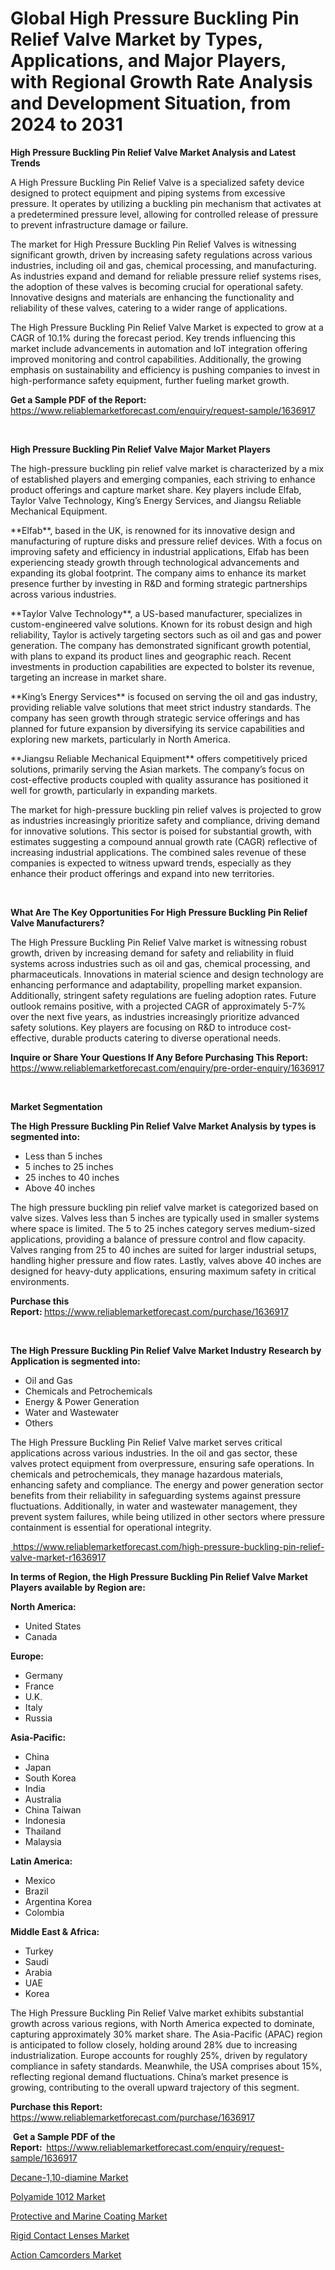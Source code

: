 <p><h1>Global High Pressure Buckling Pin Relief Valve Market by Types, Applications, and Major Players, with Regional Growth Rate Analysis and Development Situation, from 2024 to 2031</h1></p><p><strong>High Pressure Buckling Pin Relief Valve Market Analysis and Latest Trends</strong></p>
<p><p>A High Pressure Buckling Pin Relief Valve is a specialized safety device designed to protect equipment and piping systems from excessive pressure. It operates by utilizing a buckling pin mechanism that activates at a predetermined pressure level, allowing for controlled release of pressure to prevent infrastructure damage or failure. </p><p>The market for High Pressure Buckling Pin Relief Valves is witnessing significant growth, driven by increasing safety regulations across various industries, including oil and gas, chemical processing, and manufacturing. As industries expand and demand for reliable pressure relief systems rises, the adoption of these valves is becoming crucial for operational safety. Innovative designs and materials are enhancing the functionality and reliability of these valves, catering to a wider range of applications.</p><p>The High Pressure Buckling Pin Relief Valve Market is expected to grow at a CAGR of 10.1% during the forecast period. Key trends influencing this market include advancements in automation and IoT integration offering improved monitoring and control capabilities. Additionally, the growing emphasis on sustainability and efficiency is pushing companies to invest in high-performance safety equipment, further fueling market growth.</p></p>
<p><strong>Get a Sample PDF of the Report:&nbsp;</strong> <a href="https://www.reliablemarketforecast.com/enquiry/request-sample/1636917">https://www.reliablemarketforecast.com/enquiry/request-sample/1636917</a></p>
<p>&nbsp;</p>
<p><strong>High Pressure Buckling Pin Relief Valve Major Market Players</strong></p>
<p><p>The high-pressure buckling pin relief valve market is characterized by a mix of established players and emerging companies, each striving to enhance product offerings and capture market share. Key players include Elfab, Taylor Valve Technology, King’s Energy Services, and Jiangsu Reliable Mechanical Equipment.</p><p>**Elfab**, based in the UK, is renowned for its innovative design and manufacturing of rupture disks and pressure relief devices. With a focus on improving safety and efficiency in industrial applications, Elfab has been experiencing steady growth through technological advancements and expanding its global footprint. The company aims to enhance its market presence further by investing in R&D and forming strategic partnerships across various industries.</p><p>**Taylor Valve Technology**, a US-based manufacturer, specializes in custom-engineered valve solutions. Known for its robust design and high reliability, Taylor is actively targeting sectors such as oil and gas and power generation. The company has demonstrated significant growth potential, with plans to expand its product lines and geographic reach. Recent investments in production capabilities are expected to bolster its revenue, targeting an increase in market share.</p><p>**King’s Energy Services** is focused on serving the oil and gas industry, providing reliable valve solutions that meet strict industry standards. The company has seen growth through strategic service offerings and has planned for future expansion by diversifying its service capabilities and exploring new markets, particularly in North America.</p><p>**Jiangsu Reliable Mechanical Equipment** offers competitively priced solutions, primarily serving the Asian markets. The company’s focus on cost-effective products coupled with quality assurance has positioned it well for growth, particularly in expanding markets.</p><p>The market for high-pressure buckling pin relief valves is projected to grow as industries increasingly prioritize safety and compliance, driving demand for innovative solutions. This sector is poised for substantial growth, with estimates suggesting a compound annual growth rate (CAGR) reflective of increasing industrial applications. The combined sales revenue of these companies is expected to witness upward trends, especially as they enhance their product offerings and expand into new territories.</p></p>
<p>&nbsp;</p>
<p><strong>What Are The Key Opportunities For High Pressure Buckling Pin Relief Valve Manufacturers?</strong></p>
<p><p>The High Pressure Buckling Pin Relief Valve market is witnessing robust growth, driven by increasing demand for safety and reliability in fluid systems across industries such as oil and gas, chemical processing, and pharmaceuticals. Innovations in material science and design technology are enhancing performance and adaptability, propelling market expansion. Additionally, stringent safety regulations are fueling adoption rates. Future outlook remains positive, with a projected CAGR of approximately 5-7% over the next five years, as industries increasingly prioritize advanced safety solutions. Key players are focusing on R&D to introduce cost-effective, durable products catering to diverse operational needs.</p></p>
<p><strong>Inquire or Share Your Questions If Any Before Purchasing This Report:</strong> <a href="https://www.reliablemarketforecast.com/enquiry/pre-order-enquiry/1636917">https://www.reliablemarketforecast.com/enquiry/pre-order-enquiry/1636917</a></p>
<p>&nbsp;</p>
<p><strong>Market Segmentation</strong></p>
<p><strong>The High Pressure Buckling Pin Relief Valve Market Analysis by types is segmented into:</strong></p>
<p><ul><li>Less than 5 inches</li><li>5 inches to 25 inches</li><li>25 inches to 40 inches</li><li>Above 40 inches</li></ul></p>
<p><p>The high pressure buckling pin relief valve market is categorized based on valve sizes. Valves less than 5 inches are typically used in smaller systems where space is limited. The 5 to 25 inches category serves medium-sized applications, providing a balance of pressure control and flow capacity. Valves ranging from 25 to 40 inches are suited for larger industrial setups, handling higher pressure and flow rates. Lastly, valves above 40 inches are designed for heavy-duty applications, ensuring maximum safety in critical environments.</p></p>
<p><strong>Purchase this Report:&nbsp;</strong><a href="https://www.reliablemarketforecast.com/purchase/1636917">https://www.reliablemarketforecast.com/purchase/1636917</a></p>
<p>&nbsp;</p>
<p><strong>The High Pressure Buckling Pin Relief Valve Market Industry Research by Application is segmented into:</strong></p>
<p><ul><li>Oil and Gas</li><li>Chemicals and Petrochemicals</li><li>Energy & Power Generation</li><li>Water and Wastewater</li><li>Others</li></ul></p>
<p><p>The High Pressure Buckling Pin Relief Valve market serves critical applications across various industries. In the oil and gas sector, these valves protect equipment from overpressure, ensuring safe operations. In chemicals and petrochemicals, they manage hazardous materials, enhancing safety and compliance. The energy and power generation sector benefits from their reliability in safeguarding systems against pressure fluctuations. Additionally, in water and wastewater management, they prevent system failures, while being utilized in other sectors where pressure containment is essential for operational integrity.</p></p>
<p><a href="https://www.reliablemarketforecast.com/high-pressure-buckling-pin-relief-valve-market-r1636917">&nbsp;https://www.reliablemarketforecast.com/high-pressure-buckling-pin-relief-valve-market-r1636917</a></p>
<p><strong>In terms of Region, the High Pressure Buckling Pin Relief Valve Market Players available by Region are:</strong></p>
<p>
    <p> <strong> North America: </strong>
        <ul>
            <li>United States</li>
            <li>Canada</li>
        </ul>
        </p> 
    <p> <strong> Europe: </strong>
        <ul>
            <li>Germany</li>
            <li>France</li>
            <li>U.K.</li>
            <li>Italy</li>
            <li>Russia</li>
        </ul>
        </p> 
    <p> <strong> Asia-Pacific: </strong>
        <ul>
            <li>China</li>
            <li>Japan</li>
            <li>South Korea</li>
            <li>India</li>
            <li>Australia</li>
            <li>China Taiwan</li>
            <li>Indonesia</li>
            <li>Thailand</li>
            <li>Malaysia</li>
        </ul>
        </p> 
    <p> <strong> Latin America: </strong>
        <ul>
            <li>Mexico</li>
            <li>Brazil</li>
            <li>Argentina Korea</li>
            <li>Colombia</li>
        </ul>
        </p> 
    <p> <strong> Middle East & Africa: </strong>
        <ul>
            <li>Turkey</li>
            <li>Saudi</li>
            <li>Arabia</li>
            <li>UAE</li>
            <li>Korea</li>
        </ul>
    </p>
    </p>
<p><p>The High Pressure Buckling Pin Relief Valve market exhibits substantial growth across various regions, with North America expected to dominate, capturing approximately 30% market share. The Asia-Pacific (APAC) region is anticipated to follow closely, holding around 28% due to increasing industrialization. Europe accounts for roughly 25%, driven by regulatory compliance in safety standards. Meanwhile, the USA comprises about 15%, reflecting regional demand fluctuations. China’s market presence is growing, contributing to the overall upward trajectory of this segment.</p></p>
<p><strong>Purchase this Report: </strong><a href="https://www.reliablemarketforecast.com/purchase/1636917">https://www.reliablemarketforecast.com/purchase/1636917</a></p>
<p>&nbsp;<strong>Get a Sample PDF of the Report:&nbsp;&nbsp;</strong><a href="https://www.reliablemarketforecast.com/enquiry/request-sample/1636917">https://www.reliablemarketforecast.com/enquiry/request-sample/1636917</a></p>
<p><strong></strong></p>
<p><p><a href="https://medium.com/@nahdazkiya/global-decane-1-10-diamine-market-sector-types-applications-market-player-strategies-regional-7080e4d7c2dd?postPublishedType=repub">Decane-1,10-diamine Market</a></p><p><a href="https://medium.com/@nahdazkiya/polyamide-1012-market-a-global-and-regional-analysis-focus-on-region-country-level-analysis-45c9c4f08ec2?postPublishedType=repub">Polyamide 1012 Market</a></p><p><a href="https://www.linkedin.com/pulse/protective-marine-coating-market-essentials-key-players-q7e6e?trackingId=jR6e3MbJR7qT97a1e96QBA%3D%3D">Protective and Marine Coating Market</a></p><p><a href="https://issuu.com/reportprime-2/docs/rigid-contact-lenses-market-size-20_d24ac0fc06ae66">Rigid Contact Lenses Market</a></p><p><a href="https://issuu.com/reportprime-2/docs/action-camcorders-market-size-2030._7ee2ca96afff90">Action Camcorders Market</a></p></p>